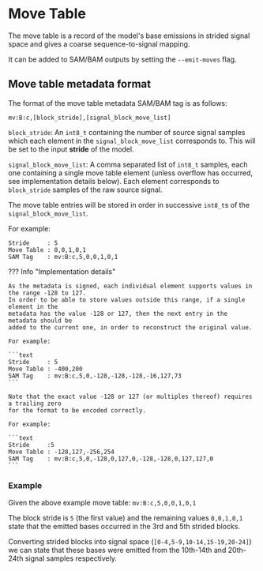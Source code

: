 # Move Table

The move table is a record of the model's base emissions in strided signal space and
gives a coarse sequence-to-signal mapping.

It can be added to SAM/BAM outputs by setting the `--emit-moves` flag.

## Move table metadata format

The format of the move table metadata SAM/BAM tag is as follows:

```text
mv:B:c,[block_stride],[signal_block_move_list]
```

`block_stride`: An `int8_t` containing the number of source signal samples which each
element in the `signal_block_move_list` corresponds to.
This will be set to the input **stride** of the model.

`signal_block_move_list`: A comma separated list of `int8_t` samples, each one containing a single move
table element (unless overflow has occurred, see implementation details below).
Each element corresponds to `block_stride` samples of the raw source signal.

The move table entries will be stored in order in successive `int8_t`s of the `signal_block_move_list`.

For example:

```text
Stride     : 5
Move Table : 0,0,1,0,1
SAM Tag    : mv:B:c,5,0,0,1,0,1
```

??? Info "Implementation details"

    As the metadata is signed, each individual element supports values in the range -128 to 127.
    In order to be able to store values outside this range, if a single element in the
    metadata has the value -128 or 127, then the next entry in the metadata should be
    added to the current one, in order to reconstruct the original value.

    For example:

    ```text
    Stride     : 5
    Move Table : -400,200
    SAM Tag    : mv:B:c,5,0,-128,-128,-128,-16,127,73
    ```

    Note that the exact value -128 or 127 (or multiples thereof) requires a trailing zero
    for the format to be encoded correctly.

    For example:

    ```text
    Stride     :5
    Move Table : -128,127,-256,254
    SAM Tag    : mv:B:c,5,0,-128,0,127,0,-128,-128,0,127,127,0
    ```

### Example

Given the above example move table: `mv:B:c,5,0,0,1,0,1`

The block stride is `5` (the first value) and the remaining values `0,0,1,0,1` state that
the emitted bases occurred in the 3rd and 5th strided blocks.

Converting strided blocks into signal space (`[0-4,5-9,10-14,15-19,20-24]`) we can state that these bases were emitted
from the 10th-14th and 20th-24th signal samples respectively.
